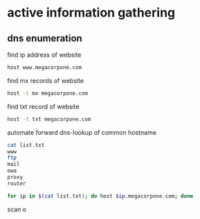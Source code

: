 # active information gathering
## dns enumeration
find ip address of website
```sh
host www.megacorpone.com
```

find mx records of website
```sh
host -t mx megacorpone.com
``` 

find txt record of website
```sh
host -t txt megacorpone.com
```

automate forward dns-lookup of common hostname
```sh
cat list.txt
www
ftp
mail
owa
proxy
router
```
```sh
for ip in $(cat list.txt); do host $ip.megacorpone.com; done
```

scan o